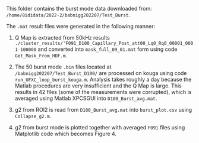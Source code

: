 
This folder contains the burst mode data downloaded from:
`/home/8ididata/2022-2/babnigg202207/Test_Burst`.

The `.mat` result files were generated in the following manner:

1. Q Map is extracted from 50kHz results `./cluster_results/'F091_D100_Capillary_Post_att00_Lq0_Rq0_00001_0001-100000` and converted into `mask_full_09_01.mat` form using code `Get_Mask_From_HDF.m`.

2. The 50 burst mode `.bin` files located at `/babnigg202207/Test_Burst_D100/` are processed on kouga using code `run_UFXC_loop_burst_kouga.m`. Analysis takes roughly a day because the Matlab procedures are very insufficient and the Q Map is large. This results in 42 files (some of the measurements were corrupted), which is averaged using Matlab XPCSGUI into `D100_Burst_avg.mat`. 

3. g2 from ROI2 is read from `D100_Burst_avg.mat` into `burst_plot.csv` using `Collapse_g2.m`.

4. g2 from burst mode is plotted together with averaged `F091` files using Matplotlib code which becomes Figure 4. 

